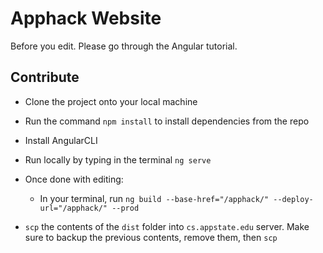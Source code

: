 # Apphack Website

Before you edit. Please go through the Angular tutorial. 

## Contribute

* Clone the project onto your local machine
* Run the command `npm install` to install dependencies from the repo
* Install AngularCLI
* Run locally by typing in the terminal `ng serve` 

* Once done with editing:
  - In your terminal, run `ng build --base-href="/apphack/" --deploy-url="/apphack/" --prod`
* `scp` the contents of the `dist` folder into `cs.appstate.edu` server. Make sure to backup the previous contents, remove them, then `scp` 
